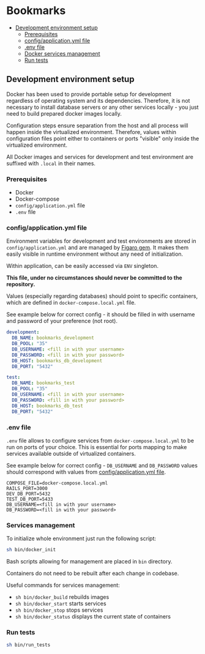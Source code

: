 # Bookmarks

* [Development environment setup](#development-environment-setup)
  * [Prerequisites](#prerequisites)
  * [config/application.yml file](#configapplicationyml-file)
  * [.env file](#env-file)
  * [Docker services management](#services-management)
  * [Run tests](#run-tests)

## Development environment setup

Docker has been used to provide portable setup for development regardless of operating system and its dependencies. Therefore, it is not necessary to install database servers or any other services locally - you just need to build prepared docker images locally.

Configuration steps ensure separation from the host and all process will happen inside the virtualized environment. Therefore, values within configuration files point either to containers or ports "visible" only inside the virtualized environment.

All Docker images and services for development and test environment are suffixed with `.local` in their names.

### Prerequisites
* Docker
* Docker-compose
* `config/application.yml` file
* `.env` file

### config/application.yml file
Environment variables for development and test environments are stored in `config/application.yml` and are managed by [Figaro gem](https://rubygems.org/gems/figaro). It makes them easily visible in runtime environment without any need of initialization.

Within application, can be easily accessed via `ENV` singleton.

**This file, under no circumstances should never be committed to the repository.**

Values (especially regarding databases) should point to specific containers, which are defined in `docker-compose.local.yml` file.

See example below for correct config - it should be filled in with username and password of your preference (not root).
```yaml
development:
  DB_NAME: bookmarks_development
  DB_POOL: "35"
  DB_USERNAME: <fill in with your username>
  DB_PASSWORD: <fill in with your password>
  DB_HOST: bookmarks_db_development
  DB_PORT: "5432"

test:
  DB_NAME: bookmarks_test
  DB_POOL: "35"
  DB_USERNAME: <fill in with your username>
  DB_PASSWORD: <fill in with your password>
  DB_HOST: bookmarks_db_test
  DB_PORT: "5432"
```

### .env file
`.env` file allows to configure services from `docker-compose.local.yml` to be run on ports of your choice. This is essential for ports mapping to make services available outside of virtualized containers.

See example below for correct config - `DB_USERNAME` and `DB_PASSWORD` values should correspond with values from [config/application.yml file](#configapplicationyml-file).

```dotenv
COMPOSE_FILE=docker-compose.local.yml
RAILS_PORT=3000
DEV_DB_PORT=5432
TEST_DB_PORT=5433
DB_USERNAME=<fill in with your username>
DB_PASSWORD=<fill in with your password>
```

### Services management
To initialize whole environment just run the following script:
```bash
sh bin/docker_init
```
Bash scripts allowing for management are placed in `bin` directory.

Containers do not need to be rebuilt after each change in codebase.

Useful commands for services management:
* `sh bin/docker_build` rebuilds images
* `sh bin/docker_start` starts services
* `sh bin/docker_stop` stops services
* `sh bin/docker_status` displays the current state of containers

### Run tests

```bash
sh bin/run_tests
```
